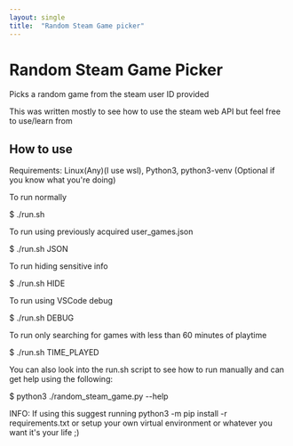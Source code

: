 ```yaml
---
layout: single
title:  "Random Steam Game picker"
---
```


# Random Steam Game Picker

Picks a random game from the steam user ID provided 

This was written mostly to see how to use the steam web API but feel free to use/learn from

## How to use
Requirements: Linux(Any)(I use wsl), Python3, python3-venv (Optional if you know what you're doing)

To run normally

$ ./run.sh

To run using previously acquired user_games.json

$ ./run.sh JSON

To run hiding sensitive info

$ ./run.sh HIDE

To run using VSCode debug

$ ./run.sh DEBUG

To run only searching for games with less than 60 minutes of playtime

$ ./run.sh TIME_PLAYED

You can also look into the run.sh script to see how to run manually and can get help using the following:

$ python3 ./random_steam_game.py --help

INFO: If using this suggest running python3 -m pip install -r requirements.txt or setup your own virtual 
environment or whatever you want it's your life ;)